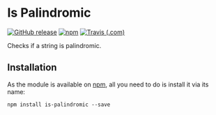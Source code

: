 # Is Palindromic

[![GitHub release](https://img.shields.io/github/release/haykam821/Is-Palindromic.svg?style=popout&label=github)](https://github.com/haykam821/Is-Palindromic/releases/latest)
[![npm](https://img.shields.io/npm/v/is-palindromic.svg?style=popout&colorB=red)](https://www.npmjs.com/package/is-palindromic)
[![Travis (.com)](https://img.shields.io/travis/com/haykam821/Is-Palindromic.svg?style=popout)](https://travis-ci.com/haykam821/Is-Palindromic)

Checks if a string is palindromic.

## Installation

As the module is available on [npm](https://www.npmjs.com/package/is-palindromic), all you need to do is install it via its name:

    npm install is-palindromic --save
